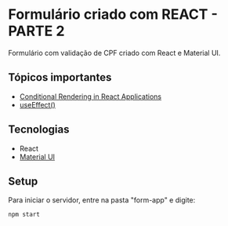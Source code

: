 # Formulário criado com REACT - PARTE 2

Formulário com validação de CPF criado com React e Material UI.

## Tópicos importantes
* [Conditional Rendering in React Applications](https://reactjs.org/docs/conditional-rendering.html)
* [useEffect()](https://reactjs.org/docs/hooks-effect.html)

## Tecnologias
* React
* [Material UI](https://mui.com/pt/)

## Setup

Para iniciar o servidor, entre na pasta "form-app" e digite:

``
npm start
``

